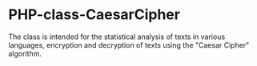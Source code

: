 # PHP-class-CaesarCipher
The class is intended for the statistical analysis of texts in various languages, encryption and decryption of texts using the "Caesar Cipher" algorithm.
